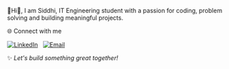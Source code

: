 
 💫Hi👋, I am Siddhi, IT Engineering student with a passion for coding, problem solving and building meaningful projects.

🌐 Connect with me

[![LinkedIn](https://img.shields.io/badge/LinkedIn-blue?style=for-the-badge&logo=linkedin&logoColor=white)](https://linkedin.com/in/siddhisali20)&nbsp;&nbsp;&nbsp;[![Email](https://img.shields.io/badge/Email-D14836?style=for-the-badge&logo=gmail&logoColor=white)](mailto:siddhi.343.samdhss@.com)

✨ _Let's build something great together!_

